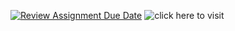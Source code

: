 [![Review Assignment Due Date](https://classroom.github.com/assets/deadline-readme-button-24ddc0f5d75046c5622901739e7c5dd533143b0c8e959d652212380cedb1ea36.svg)](https://classroom.github.com/a/35z0Shvm)
![click here to visit](https://bharatinterns-jan-2024.github.io/website-recreate-ksamrao/)
